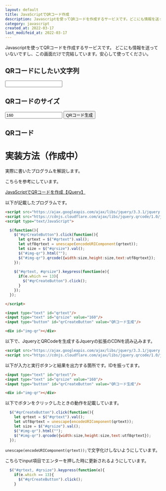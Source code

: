 ```yaml
---
layout: default
title: JavaScriptでQRコード作成
description: Javascriptを使ってQRコードを作成するサービスです。どこにも情報を送っていないですし、この画面だけで完結しています。安心して使ってください。
category: javascript
created_at: 2022-03-17
last_modifeid_at: 2022-03-17
---
```


<script src="https://cdnjs.cloudflare.com/ajax/libs/jquery.qrcode/1.0/jquery.qrcode.min.js"></script> 
<script type="text/JavaScript">

  $(function(){   
    $("#qrCreateButton").click(function(){
      let qrtext = $("#qrtext").val();
      let utf8qrtext = unescape(encodeURIComponent(qrtext));
      let size = $("#qrsize").val();
      $("#img-qr").html("");
      $("#img-qr").qrcode({width:size,height:size,text:utf8qrtext}); 
    });

    $("#qrtext, #qrsize").keypress(function(e){
      if(e.which == 13){
        $("#qrCreateButton").click();
      }
    });
  });

</script>

Javascriptを使ってQRコードを作成するサービスです。
どこにも情報を送っていないですし、この画面だけで完結しています。安心して使ってください。

## QRコードにしたい文字列

<input type="text" id="qrtext"/>

## QRコードのサイズ

<input type="text" id="qrsize" value="160"/>

<input type="button" id="qrCreateButton" value="QRコード生成"/>

## QRコード

<div id="img-qr"></div>

# 実装方法（作成中）

実際に書いたプログラムを解説します。

こちらを参考にしています。

[JavaScriptでQRコードを作成【jQuery】](https://onoredekaiketsu.com/create-qr-code-with-javascript/)

以下が記載したプログラムです。
```HTML
<script src="https://ajax.googleapis.com/ajax/libs/jquery/3.3.1/jquery.min.js"></script>
<script src="https://cdnjs.cloudflare.com/ajax/libs/jquery.qrcode/1.0/jquery.qrcode.min.js"></script> 
<script type="text/JavaScript">

  $(function(){   
    $("#qrCreateButton").click(function(){
      let qrtext = $("#qrtext").val();
      let utf8qrtext = unescape(encodeURIComponent(qrtext));
      let size = $("#qrsize").val();
      $("#img-qr").html("");
      $("#img-qr").qrcode({width:size,height:size,text:utf8qrtext}); 
    });
    
    $("#qrtext, #qrsize").keypress(function(e){
      if(e.which == 13){
        $("#qrCreateButton").click();
      }
    });
  });

</script>

<input type="text" id="qrtext"/>
<input type="text" id="qrsize" value="160"/>
<input type="button" id="qrCreateButton" value="QRコード生成"/>

<div id="img-qr"></div>
```

以下で、JqueryとQRCodeを生成するJqueryの拡張のCDNを読み込みます。
```Html
<script src="https://ajax.googleapis.com/ajax/libs/jquery/3.3.1/jquery.min.js"></script>
<script src="https://cdnjs.cloudflare.com/ajax/libs/jquery.qrcode/1.0/jquery.qrcode.min.js"></script> 
```

以下が入力と実行ボタンと結果を出力する箇所です。IDを振ってます。
```Html
<input type="text" id="qrtext"/>
<input type="text" id="qrsize" value="160"/>
<input type="button" id="qrCreateButton" value="QRコード生成"/>

<div id="img-qr"></div>
```

以下でボタンをクリックしたときの動作を記載しています。
```Javascript
  $("#qrCreateButton").click(function(){
    let qrtext = $("#qrtext").val();
    let utf8qrtext = unescape(encodeURIComponent(qrtext));
    let size = $("#qrsize").val();
    $("#img-qr").html("");
    $("#img-qr").qrcode({width:size,height:size,text:utf8qrtext}); 
  });
```

`unescape(encodeURIComponent(qrtext));`で文字化けしないようにしています。

こちらでinput項目でエンターを押した時に更新されるようにしています。
```Javascript
  $("#qrtext, #qrsize").keypress(function(e){
    if(e.which == 13){
      $("#qrCreateButton").click();
    }
```